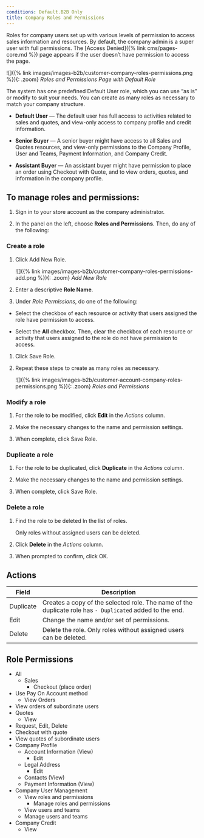 ```yaml
---
conditions: Default.B2B Only
title: Company Roles and Permissions
---
```


Roles for company users set up with various levels of permission to access sales information and resources. By default, the company admin is a super user with full permissions. The [Access Denied]({% link cms/pages-core.md %}) page appears if the user doesn’t have permission to access the page.

![]({% link images/images-b2b/customer-company-roles-permissions.png %}){: .zoom}
_Roles and Permissions Page with Default Role_

The system has one predefined Default User role, which you can use “as is" or modify to suit your needs. You can create as many roles as necessary to match your company structure.

- **Default User** — The default user has full access to activities related to sales and quotes, and view-only access to company profile and credit information.

- **Senior Buyer** — A senior buyer might have access to all Sales and Quotes resources, and view-only permissions to the Company Profile, User and Teams, Payment Information, and Company Credit.

- **Assistant Buyer** — An assistant buyer might have permission to place an order using Checkout with Quote, and to view orders, quotes, and information in the company profile.

## To manage roles and permissions:

1. Sign in to your store account as the company administrator.

1. In the panel on the left, choose **Roles and Permissions**. Then, do any of the following:

### Create a role

1. Click <span class="btn">Add New Role</span>.

   ![]({% link images/images-b2b/customer-company-roles-permissions-add.png %}){: .zoom}
   _Add New Role_

1. Enter a descriptive **Role Name**.

1. Under _Role Permissions_, do one of the following:

  - Select the checkbox of each resource or activity that users assigned the role have permission to access.

  - Select the **All** checkbox. Then, clear the checkbox of each resource or activity that users assigned to the role do not have permission to access.

1. Click <span class="btn">Save Role</span>.

1. Repeat these steps to create as many roles as necessary.

   ![]({% link images/images-b2b/customer-account-company-roles-permissions.png %}){: .zoom}
   _Roles and Permissions_

### Modify a role

1. For the role to be modified, click **Edit** in the _Actions_ column.

1. Make the necessary changes to the name and permission settings.

1. When complete, click <span class="btn">Save Role</span>.

### Duplicate a role

1. For the role to be duplicated, click **Duplicate** in the _Actions_ column.

1. Make the necessary changes to the name and permission settings.

1. When complete, click <span class="btn">Save Role</span>.

### Delete a role

1. Find the role to be deleted In the list of roles.

   Only roles without assigned users can be deleted.

1. Click **Delete** in the _Actions_ column.

1. When prompted to confirm, click <span class="btn">OK</span>.

## Actions

| Field     | Description                                                                                              |
|-----------|----------------------------------------------------------------------------------------------------------|
| Duplicate | Creates a copy of the selected role. The name of the duplicate role has `- Duplicated` added to the end. |
| Edit      | Change the name and/or set of permissions.                                                               |
| Delete    | Delete the role. Only roles without assigned users can be deleted.                                       |

## Role Permissions

- All
  - Sales
    - Checkout (place order)
- Use Pay On Account method
  - View Orders
- View orders of subordinate users
- Quotes
  - View
- Request, Edit, Delete
- Checkout with quote
- View quotes of subordinate users
- Company Profile
  - Account Information (View)
    - Edit
  - Legal Address
    - Edit
  - Contacts (View)
  - Payment Information (View)
- Company User Management
  - View roles and permissions
    - Manage roles and permissions
  - View users and teams
  - Manage users and teams
- Company Credit
  - View
